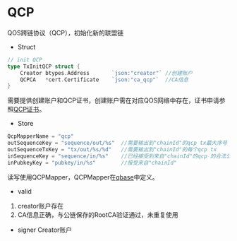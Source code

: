 # QCP

QOS跨链协议（QCP），初始化新的联盟链

* Struct
```go
// init QCP
type TxInitQCP struct {
	Creator btypes.Address       `json:"creator"` //创建账户
	QCPCA   *cert.Certificate    `json:"ca_qcp"`  //CA信息
}
```

需要提供创建账户和QCP证书，创建账户需在对应QOS网络中存在，证书申请参照[QCP证书](../ca.md#QCP)。

* Store
```go
QcpMapperName = "qcp"               
outSequenceKey = "sequence/out/%s"  //需要输出到"chainId"的qcp tx最大序号
outSequenceTxKey = "tx/out/%s/%d"   //需要输出到"chainId"的每个qcp tx
inSequenceKey = "sequence/in/%s"    //已经接受到来自"chainId"的qcp 的合法公钥tx最大序号
inPubkeyKey = "pubkey/in/%s"        //接受来自"chainId"
```

读写使用QCPMapper，QCPMapper在[qbase]("https://www.github.com/QOSGroup/qbase")中定义。

* valid
1. creator账户存在
2. CA信息正确，与公链保存的RootCA验证通过，未重复使用

* signer
Creator账户